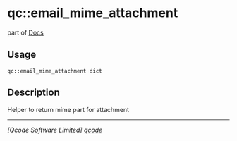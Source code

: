 qc::email_mime_attachment
=========================

part of [Docs](.)

Usage
-----
`qc::email_mime_attachment dict`

Description
-----------
Helper to return mime part for attachment

----------------------------------
*[Qcode Software Limited] [qcode]*

[qcode]: www.qcode.co.uk "Qcode Software"